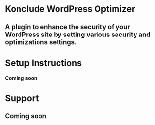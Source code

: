 # Konclude WordPress Optimizer
## A plugin to enhance the security of your WordPress site by setting various security and optimizations settings.

# Setup Instructions 
### Coming soon 

# Support
## Coming soon 